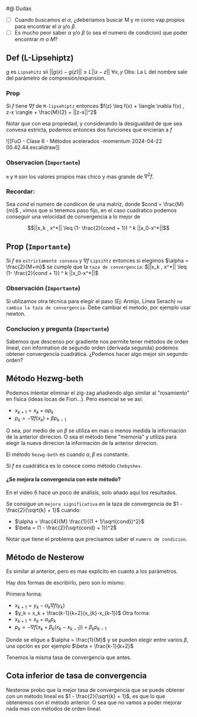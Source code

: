 #@ Dudas
-[ ] Cuando buscamos el $\alpha$, ¿deberiamos buscar M y m como vap.propios para encontrar el $\alpha$ y/o $\beta$. 
-[ ] Es mucho peor saber $\alpha$ y/o $\beta$ (o sea el numero de condicion) que poder encontrar $m$ o $M$?

## Def (L-Lipsehiptz)

$g$ es `Lipsehitz` sii $|| g(x) - g(z) || \leq L ||x-z||$  $\forall x,y$
Obs: La L del nombre sale del parámetro de compresión/expansion.

### Prop
Si $f$ tiene $\nabla f$ de `M-lipsehiptz` entonces $f(z) \leq f(x) + \langle \nabla f(x) , z-x \rangle + \frac{M}{2} + ||z-x||^2$ 

Notar que con esa propiedad, y considerando la desigualdad de que sea convexa estricta, podemos entonces dos funciones que encieran a $f$


![[FuO - Clase 6 - Métodos acelerados -momentum 2024-04-22 00.42.44.excalidraw]]

### Observacion (`Importante`)
`m` y `M` son los valores propios mas chico y mas grande de $\nabla^2 f$.


### Recordar:
Sea $cond$ el numero de condiicon de una matriz, donde $cond = \frac{M}{m}$ , vimos que si tenemos paso fijo, en el caso cuadratico podemos conseguir una velocidad de convergencia a lo mejor de 

$$||x_k , x^*|| \leq (1- \frac{2}{cond + 1}) ^ k ||x_0-x^*||$$

## Prop (`Importante`)
Si $f$ es `estrictamente convexa` y $\nabla f$ `Lipsihtz` entonces si elegimos $\alpha = \frac{2}{M+m}$ se cumple que la `taza de convergencia`: $||x_k , x^*|| \leq (1- \frac{2}{cond + 1}) ^ k ||x_0-x^*||$

### Observación (`Importante`)
Si utilizamos otra técnica para elegir el paso (Ej: Armijo, Linea Serach) `no cambia la taza de convergencia`. Debe cambiar el metodo, por ejemplo usar newton.

### Conclucion y pregunta (`Importante`)
Sabemos que descenso por gradiente nos permite tener métodos de orden lineal, con information de segundo orden (derivada segunda) podemos obtener convergencia cuadrática. ¿Podemos hacer algo mejor sin segundo orden?



## Método Hezwg-beth

Podemos intentar eliminar el zig-zag añadiendo algo similar al "rosamiento" en física (ideas locas de Fiori...). Pero esencial se ve asi:

- $x_{k+1} = x_k + \alpha p_k$
- $p_k = - \nabla f(x_k) + \beta p_{k-1}$  

O sea, por medio de un $\beta$ se utiliza en mas o menos medida la información de la anterior dirrecion. O sea el método tiene "memoria" y utiliza para elegir la nueva dirrecion la información de la anterior dirrecion.

El método `hezwg-beth` es cuando $\alpha, \beta$ es constante.

Si $f$ es cuadrática es lo conoce como método `Chebyshev`. 


#### ¿Se mejora la convergencia con este método?


En el video 6 hace un poco de análisis, solo añado aquí los resultados. 

Se consigue un `mejora significativa` en la taza de convergencia de $1 - \frac{2}{\sqrt{k} + 1}$ cuando:
- $\alpha = \frac{4}{M} \frac{1}{(1 + 1/\sqrt{cond})^2}$ 
- $\beta = (1 - \frac{2}{\sqrt{cond} + 1})^2$  


Notar que tiene el problema que precisamos saber el `numero de condicion`.


## Método de Nesterow

Es similar al anterior, pero es mas explicito  en cuanto a los parámetros.

Hay dos formas de escribirlo, pero son lo mismo:

Primera forma:
- $x_{k+1} = y_{k} - \alpha_{k} \nabla f(y_k)$ 
- $y_k = x_k + \frac{k-1}{k+2}(x_{k}-x_{k-1})$ 
Otra forma:
- $x_{k+1} = x_k + \alpha_{k} p_k$
- $p_k =  -\nabla f(x_k + \beta_k (x_k - x_{k-1})) + \beta_k p_{k-1}$ 

Donde se eligue a $\alpha = \frac{1}{M}$ y se pueden elegir entre varios $\beta$, una opción es por ejemplo $\beta = \frac{k-1}{k+2}$ 

Tenemos la misma tasa de convergencia que antes.

## Cota inferior de tasa de convergencia
Nesterow probo que la mejor tasa de convergencia que se puede obtener con un método lineal es $1 - \frac{2}{\sqrt{k} + 1}$, es que lo que obtenemos con el método anterior. O sea que no vamos a poder mejorar nada mas con métodos de orden lineal.